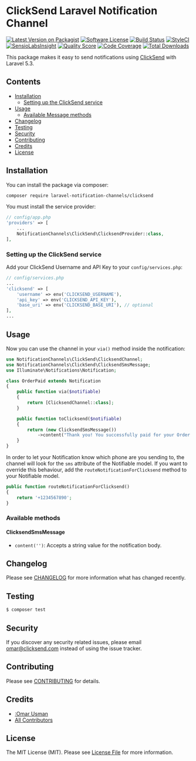 # ClickSend Laravel Notification Channel

[![Latest Version on Packagist](https://img.shields.io/packagist/v/laravel-notification-channels/clicksend.svg?style=flat-square)](https://packagist.org/packages/laravel-notification-channels/clicksend)
[![Software License](https://img.shields.io/badge/license-MIT-brightgreen.svg?style=flat-square)](LICENSE.md)
[![Build Status](https://img.shields.io/travis/laravel-notification-channels/clicksend/master.svg?style=flat-square)](https://travis-ci.org/laravel-notification-channels/clicksend)
[![StyleCI](https://styleci.io/repos/:style_ci_id/shield)](https://styleci.io/repos/:style_ci_id)
[![SensioLabsInsight](https://img.shields.io/sensiolabs/i/:sensio_labs_id.svg?style=flat-square)](https://insight.sensiolabs.com/projects/:sensio_labs_id)
[![Quality Score](https://img.shields.io/scrutinizer/g/laravel-notification-channels/clicksend.svg?style=flat-square)](https://scrutinizer-ci.com/g/laravel-notification-channels/clicksend)
[![Code Coverage](https://img.shields.io/scrutinizer/coverage/g/laravel-notification-channels/clicksend/master.svg?style=flat-square)](https://scrutinizer-ci.com/g/laravel-notification-channels/clicksend/?branch=master)
[![Total Downloads](https://img.shields.io/packagist/dt/laravel-notification-channels/clicksend.svg?style=flat-square)](https://packagist.org/packages/laravel-notification-channels/clicksend)

This package makes it easy to send notifications using [ClickSend](https://clicksend.com) with Laravel 5.3.

## Contents

- [Installation](#installation)
	- [Setting up the ClickSend service](#setting-up-the-ClickSend-service)
- [Usage](#usage)
	- [Available Message methods](#available-message-methods)
- [Changelog](#changelog)
- [Testing](#testing)
- [Security](#security)
- [Contributing](#contributing)
- [Credits](#credits)
- [License](#license)


## Installation

You can install the package via composer:

``` bash
composer require laravel-notification-channels/clicksend
```

You must install the service provider:

```php
// config/app.php
'providers' => [
    ...
    NotificationChannels\ClickSend\ClicksendProvider::class,
],
```

### Setting up the ClickSend service

Add your ClickSend Username and API Key to your `config/services.php`:

```php
// config/services.php
...
'clicksend' => [
    'username' => env('CLICKSEND_USERNAME'),
    'api_key' => env('CLICKSEND_API_KEY'),
    'base_uri' => env('CLICKSEND_BASE_URI'), // optional
],
...
```

## Usage

Now you can use the channel in your `via()` method inside the notification:

``` php
use NotificationChannels\ClickSend\ClicksendChannel;
use NotificationChannels\ClickSend\ClicksendSmsMessage;
use Illuminate\Notifications\Notification;

class OrderPaid extends Notification
{
    public function via($notifiable)
    {
        return [ClicksendChannel::class];
    }

    public function toClicksend($notifiable)
    {
        return (new ClicksendSmsMessage())
            ->content("Thank you! You successfully paid for your Order #123");
    }
}
```

In order to let your Notification know which phone are you sending to, the channel will look for the `sms` attribute of the Notifiable model. If you want to override this behaviour, add the `routeNotificationForClicksend` method to your Notifiable model.

```php
public function routeNotificationForClicksend()
{
    return '+1234567890';
}
```

### Available methods

#### ClicksendSmsMessage

- `content('')`: Accepts a string value for the notification body.

## Changelog

Please see [CHANGELOG](CHANGELOG.md) for more information what has changed recently.

## Testing

``` bash
$ composer test
```

## Security

If you discover any security related issues, please email omar@clicksend.com instead of using the issue tracker.

## Contributing

Please see [CONTRIBUTING](CONTRIBUTING.md) for details.

## Credits

- [:Omar Usman](https://github.com/omarusman)
- [All Contributors](../../contributors)

## License

The MIT License (MIT). Please see [License File](LICENSE.md) for more information.

